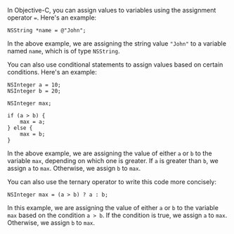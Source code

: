 In Objective-C, you can assign values to variables using the assignment operator `=`. Here's an example:

```objc
NSString *name = @"John";
```

In the above example, we are assigning the string value `"John"` to a variable named `name`, which is of type `NSString`. 

You can also use conditional statements to assign values based on certain conditions. Here's an example:

```objc
NSInteger a = 10;
NSInteger b = 20;

NSInteger max;

if (a > b) {
    max = a;
} else {
    max = b;
}
```

In the above example, we are assigning the value of either `a` or `b` to the variable `max`, depending on which one is greater. If `a` is greater than `b`, we assign `a` to `max`. Otherwise, we assign `b` to `max`.

You can also use the ternary operator to write this code more concisely:

```objc
NSInteger max = (a > b) ? a : b;
```

In this example, we are assigning the value of either `a` or `b` to the variable `max` based on the condition `a > b`. If the condition is true, we assign `a` to `max`. Otherwise, we assign `b` to `max`.